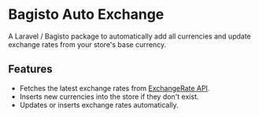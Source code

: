 # Bagisto Auto Exchange

A Laravel / Bagisto package to automatically add all currencies and update exchange rates from your store's base currency.

## Features

- Fetches the latest exchange rates from [ExchangeRate API](https://www.exchangerate-api.com/).  
- Inserts new currencies into the store if they don't exist.  
- Updates or inserts exchange rates automatically.  
